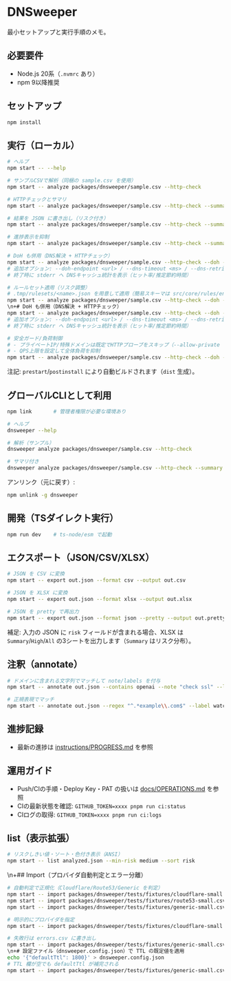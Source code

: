 # DNSweeper

最小セットアップと実行手順のメモ。

## 必要要件
- Node.js 20系（`.nvmrc` あり）
- npm 9以降推奨

## セットアップ
```sh
npm install
```

## 実行（ローカル）
```sh
# ヘルプ
npm start -- --help

# サンプルCSVで解析（同梱の sample.csv を使用）
npm start -- analyze packages/dnsweeper/sample.csv --http-check

# HTTPチェックとサマリ
npm start -- analyze packages/dnsweeper/sample.csv --http-check --summary

# 結果を JSON に書き出し（リスク付き）
npm start -- analyze packages/dnsweeper/sample.csv --http-check --summary --output analyzed.json --pretty

# 進捗表示を抑制
npm start -- analyze packages/dnsweeper/sample.csv --http-check --summary --quiet

# DoH も併用（DNS解決 + HTTPチェック）
npm start -- analyze packages/dnsweeper/sample.csv --http-check --doh --dns-type A --summary
# 追加オプション: --doh-endpoint <url> / --dns-timeout <ms> / --dns-retries <n>
# 終了時に stderr へ DNSキャッシュ統計を表示（ヒット率/推定節約時間）

# ルールセット適用（リスク調整）
# .tmp/rulesets/<name>.json を用意して適用（簡易スキーマは src/core/rules/engine.ts を参照）
npm start -- analyze packages/dnsweeper/sample.csv --http-check --doh --ruleset default --ruleset-dir .tmp/rulesets --summary
\n+# DoH も併用（DNS解決 + HTTPチェック）
npm start -- analyze packages/dnsweeper/sample.csv --http-check --doh --dns-type A --summary
# 追加オプション: --doh-endpoint <url> / --dns-timeout <ms> / --dns-retries <n>
# 終了時に stderr へ DNSキャッシュ統計を表示（ヒット率/推定節約時間）

# 安全ガード/負荷制御
# - プライベートIP/特殊ドメインは既定でHTTPプローブをスキップ（--allow-private で解除）
# - QPS上限を設定して全体負荷を抑制
npm start -- analyze packages/dnsweeper/sample.csv --http-check --doh --qps 5 --allow-private
```

注記: `prestart`/`postinstall` により自動ビルドされます（`dist` 生成）。

## グローバルCLIとして利用
```sh
npm link       # 管理者権限が必要な環境あり

# ヘルプ
dnsweeper --help

# 解析（サンプル）
dnsweeper analyze packages/dnsweeper/sample.csv --http-check

# サマリ付き
dnsweeper analyze packages/dnsweeper/sample.csv --http-check --summary
```

アンリンク（元に戻す）:
```sh
npm unlink -g dnsweeper
```

## 開発（TSダイレクト実行）
```sh
npm run dev    # ts-node/esm で起動
```

## エクスポート（JSON/CSV/XLSX）
```sh
# JSON を CSV に変換
npm start -- export out.json --format csv --output out.csv

# JSON を XLSX に変換
npm start -- export out.json --format xlsx --output out.xlsx

# JSON を pretty で再出力
npm start -- export out.json --format json --pretty --output out.pretty.json
```

補足: 入力の JSON に `risk` フィールドが含まれる場合、XLSX は `Summary`/`High`/`All` の3シートを出力します（`Summary` はリスク分布）。

## 注釈（annotate）
```sh
# ドメインに含まれる文字列でマッチして note/labels を付与
npm start -- annotate out.json --contains openai --note "check ssl" --label important urgent --pretty --output out.annotated.json

# 正規表現でマッチ
npm start -- annotate out.json --regex "^.*example\\.com$" --label watch --output out.annot2.json
```

## 進捗記録
- 最新の進捗は [instructions/PROGRESS.md](instructions/PROGRESS.md) を参照

## 運用ガイド
- Push/CIの手順・Deploy Key・PAT の扱いは [docs/OPERATIONS.md](docs/OPERATIONS.md) を参照
- CIの最新状態を確認: `GITHUB_TOKEN=xxxx pnpm run ci:status`
- CIログの取得: `GITHUB_TOKEN=xxxx pnpm run ci:logs`

## list（表示拡張）
```sh
# リスクしきい値・ソート・色付き表示（ANSI）
npm start -- list analyzed.json --min-risk medium --sort risk
```
\n+## Import（プロバイダ自動判定とエラー分離）
```sh
# 自動判定で正規化（Cloudflare/Route53/Generic を判定）
npm start -- import packages/dnsweeper/tests/fixtures/cloudflare-small.csv --pretty --output cf.json
npm start -- import packages/dnsweeper/tests/fixtures/route53-small.csv --pretty --output r53.json
npm start -- import packages/dnsweeper/tests/fixtures/generic-small.csv --pretty --output gen.json

# 明示的にプロバイダを指定
npm start -- import packages/dnsweeper/tests/fixtures/cloudflare-small.csv --provider cloudflare --output out.json

# 失敗行は errors.csv に書き出し
npm start -- import packages/dnsweeper/tests/fixtures/generic-small.csv --provider cloudflare --errors errors.csv --output out.json
\n+# 設定ファイル（dnsweeper.config.json）で TTL の既定値を適用
echo '{"defaultTtl": 1800}' > dnsweeper.config.json
# TTL 欄が空でも defaultTtl が補完される
npm start -- import packages/dnsweeper/tests/fixtures/generic-small.csv --pretty
```
